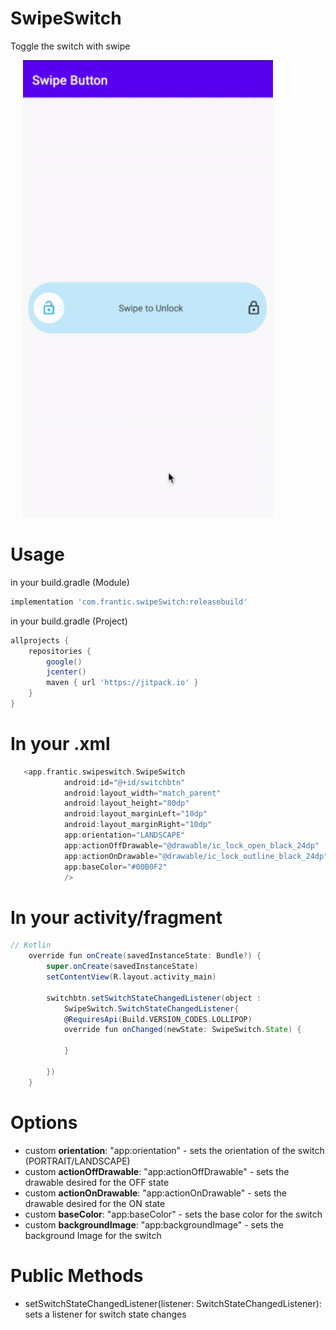 # SwipeSwitch

Toggle the switch with swipe

<div>
  <img src="https://github.com/kapilmhr/SwipeSwitch/blob/master/swipe.gif" width="400" hspace="20" />
  <br/>
</div>

# Usage

in your build.gradle (Module)
```groovy
implementation 'com.frantic.swipeSwitch:releasebuild'
```

in your build.gradle (Project)
```groovy
allprojects {
    repositories {
        google()
        jcenter()
        maven { url 'https://jitpack.io' }
    }
}
```
# In your .xml
```groovy
   <app.frantic.swipeswitch.SwipeSwitch
            android:id="@+id/switchbtn"
            android:layout_width="match_parent"
            android:layout_height="80dp"
            android:layout_marginLeft="10dp"
            android:layout_marginRight="10dp"
            app:orientation="LANDSCAPE"
            app:actionOffDrawable="@drawable/ic_lock_open_black_24dp"
            app:actionOnDrawable="@drawable/ic_lock_outline_black_24dp"
            app:baseColor="#00B0F2"
            />
```

# In your activity/fragment
```groovy
// Kotlin
    override fun onCreate(savedInstanceState: Bundle?) {
        super.onCreate(savedInstanceState)
        setContentView(R.layout.activity_main)

        switchbtn.setSwitchStateChangedListener(object :
            SwipeSwitch.SwitchStateChangedListener{
            @RequiresApi(Build.VERSION_CODES.LOLLIPOP)
            override fun onChanged(newState: SwipeSwitch.State) {
             
            }

        })
    }
```


# Options
 - custom **orientation**: "app:orientation" - sets the orientation of the switch (PORTRAIT/LANDSCAPE)
 - custom **actionOffDrawable**: "app:actionOffDrawable" - sets the drawable desired for the OFF state
 - custom **actionOnDrawable**: "app:actionOnDrawable" - sets the drawable desired for the ON state
 - custom **baseColor**: "app:baseColor" - sets the base color for the switch 
  - custom **backgroundImage**: "app:backgroundImage" - sets the background Image for the switch 
 
# Public Methods

- setSwitchStateChangedListener(listener: SwitchStateChangedListener): sets a listener for switch state changes
 
